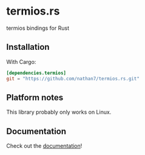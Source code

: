 # termios.rs

  termios bindings for Rust

## Installation

  With Cargo:
  ```toml
  [dependencies.termios]
  git = "https://github.com/nathan7/termios.rs.git"
  ```

## Platform notes

  This library probably only works on Linux.


## Documentation

  Check out the [documentation]!

[documentation]: https://nathan7.github.io/termios.rs/termios/struct.Termios.html
